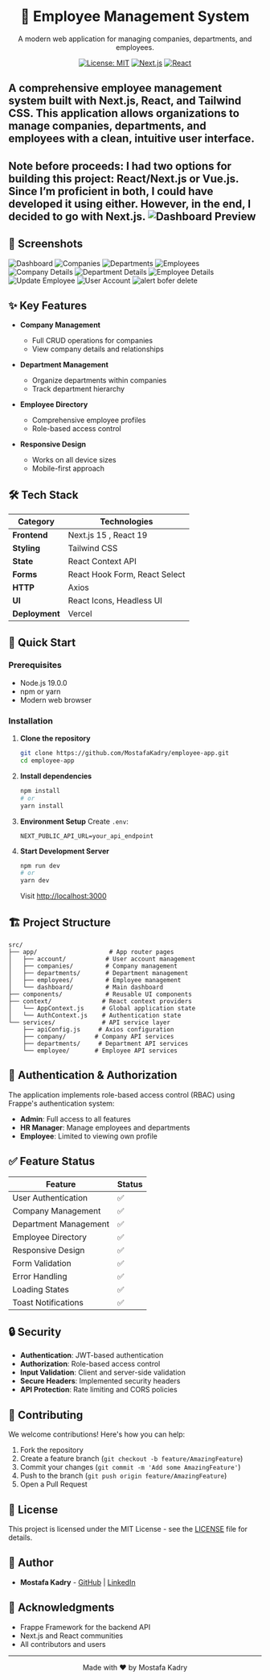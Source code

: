 <div align="center">
  <h1>🏢 Employee Management System</h1>
  <p>A modern web application for managing companies, departments, and employees.</p>
  
  [![License: MIT](https://img.shields.io/badge/License-MIT-yellow.svg)](https://opensource.org/licenses/MIT)
  [![Next.js](https://img.shields.io/badge/Next.js-15-000000?logo=next.js&logoColor=white)](https://nextjs.org/)
  [![React](https://img.shields.io/badge/React-19-61DAFB?logo=react&logoColor=white)](https://reactjs.org/)
</div>

A comprehensive employee management system built with Next.js, React, and Tailwind CSS. This application allows organizations to manage companies, departments, and employees with a clean, intuitive user interface.
---

Note before proceeds:
I had two options for building this project: React/Next.js or Vue.js. Since I’m proficient in both, I could have developed it using either. However, in the end, I decided to go with Next.js.
![Dashboard Preview](public/images/company-details.png)
---
## 📸 Screenshots


![Dashboard](public/images/dashbord.png) 
![Companies](public/images/company.png) 
![Departments](public/images/departments.png) 
![Employees](public/images/employees.png) 
![Company Details](public/images/company-details.png)
![Department Details](public/images/department-details.png)
![Employee Details](public/images/employee-details.png)
![Update Employee](public/images/update-employee.png)
![User Account](public/images/account.png)
![alert bofer delete](public/images/alertbeforedelete.png)
## ✨ Key Features

- **Company Management**
  - Full CRUD operations for companies
  - View company details and relationships
  
- **Department Management**
  - Organize departments within companies
  - Track department hierarchy
  
- **Employee Directory**
  - Comprehensive employee profiles
  - Role-based access control
  
- **Responsive Design**
  - Works on all device sizes
  - Mobile-first approach

## 🛠️ Tech Stack

| Category        | Technologies                         |
|----------------|--------------------------------------|
| **Frontend**   | Next.js 15  , React 19              |
| **Styling**    | Tailwind CSS                         |
| **State**      | React Context API                    |
| **Forms**      | React Hook Form, React Select        |
| **HTTP**       | Axios                               |
| **UI**         | React Icons, Headless UI            |
| **Deployment** | Vercel                              |

## 🚀 Quick Start

### Prerequisites
- Node.js 19.0.0
- npm or yarn
- Modern web browser

### Installation

1. **Clone the repository**
   ```bash
   git clone https://github.com/MostafaKadry/employee-app.git
   cd employee-app
   ```

2. **Install dependencies**
   ```bash
   npm install
   # or
   yarn install
   ```

3. **Environment Setup**
   Create `.env`:
   ```env
   NEXT_PUBLIC_API_URL=your_api_endpoint
   ```

4. **Start Development Server**
   ```bash
   npm run dev
   # or
   yarn dev
   ```
   Visit [http://localhost:3000](http://localhost:3000)

## 🏗️ Project Structure

```
src/
├── app/                    # App router pages
│   ├── account/           # User account management
│   ├── companies/         # Company management
│   ├── departments/       # Department management
│   ├── employees/         # Employee management
│   └── dashboard/         # Main dashboard
├── components/            # Reusable UI components
├── context/              # React context providers
│   └── AppContext.js     # Global application state
│   └── AuthContext.js    # Authentication state
└── services/             # API service layer
    ├── apiConfig.js     # Axios configuration
    ├── company/        # Company API services
    ├── departments/     # Department API services
    └── employee/       # Employee API services
```

## 🔐 Authentication & Authorization

The application implements role-based access control (RBAC) using Frappe's authentication system:

- **Admin**: Full access to all features
- **HR Manager**: Manage employees and departments
- **Employee**: Limited to viewing own profile

## ✅ Feature Status

| Feature                     | Status |
|----------------------------|--------|
| User Authentication        | ✅     |
| Company Management         | ✅     |
| Department Management      | ✅     |
| Employee Directory         | ✅     |
| Responsive Design          | ✅     |
| Form Validation            | ✅     |
| Error Handling             | ✅     |
| Loading States             | ✅     |
| Toast Notifications        | ✅     |

## 🔒 Security

- **Authentication**: JWT-based authentication
- **Authorization**: Role-based access control
- **Input Validation**: Client and server-side validation
- **Secure Headers**: Implemented security headers
- **API Protection**: Rate limiting and CORS policies

## 🤝 Contributing

We welcome contributions! Here's how you can help:

1. Fork the repository
2. Create a feature branch (`git checkout -b feature/AmazingFeature`)
3. Commit your changes (`git commit -m 'Add some AmazingFeature'`)
4. Push to the branch (`git push origin feature/AmazingFeature`)
5. Open a Pull Request

## 📄 License

This project is licensed under the MIT License - see the [LICENSE](LICENSE) file for details.

## 📝 Author

- **Mostafa Kadry** - [GitHub](https://github.com/MostafaKadry) | [LinkedIn](https://www.linkedin.com/in/mostafa-kadry-040440169/)

## 🙏 Acknowledgments

- Frappe Framework for the backend API
- Next.js and React communities
- All contributors and users

---

<div align="center">
  Made with ❤️ by Mostafa Kadry
</div>
